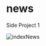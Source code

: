 # news
Side Project 1

![indexNews](https://user-images.githubusercontent.com/97223740/157859729-79677f14-f977-413f-827e-a1149e12e536.png)

